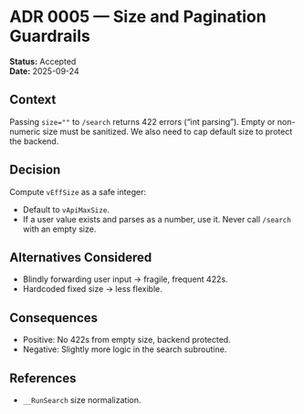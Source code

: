 # ADR 0005 — Size and Pagination Guardrails

**Status:** Accepted  
**Date:** 2025-09-24

## Context
Passing `size=""` to `/search` returns 422 errors (“int parsing”). Empty or non-numeric size must be sanitized. We also need to cap default size to protect the backend.

## Decision
Compute `vEffSize` as a safe integer:
- Default to `vApiMaxSize`.
- If a user value exists and parses as a number, use it.
Never call `/search` with an empty size.

## Alternatives Considered
- Blindly forwarding user input → fragile, frequent 422s.
- Hardcoded fixed size → less flexible.

## Consequences
- Positive: No 422s from empty size, backend protected.
- Negative: Slightly more logic in the search subroutine.

## References
- `__RunSearch` size normalization.
